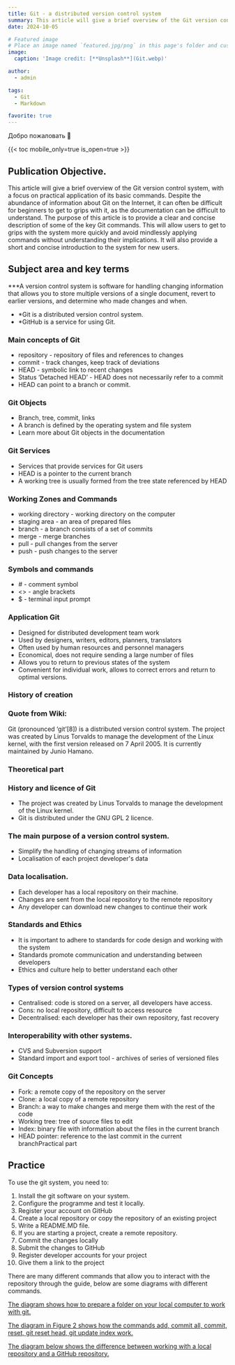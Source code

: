 ```yaml
---
title: Git - a distributed version control system
summary: This article will give a brief overview of the Git version control system with a focus on practical applications of its main commands.
date: 2024-10-05

# Featured image
# Place an image named `featured.jpg/png` in this page's folder and customize its options here.
image:
  caption: 'Image credit: [**Unsplash**](Git.webp)'

author:
  - admin

tags:
  - Git
  - Markdown

favorite: true
---
```


Добро пожаловать 👋

{{< toc mobile_only=true is_open=true >}}

## Publication Objective.

This article will give a brief overview of the Git version control system, with a focus on practical application of its basic commands. Despite the abundance of information about Git on the Internet, it can often be difficult for beginners to get to grips with it, as the documentation can be difficult to understand. 
The purpose of this article is to provide a clear and concise description of some of the key Git commands. This will allow users to get to grips with the system more quickly and avoid mindlessly applying commands without understanding their implications. It will also provide a short and concise introduction to the system for new users.


[//]: # ([![The template is mobile first with a responsive design to ensure that your site looks stunning on every device.]&#40;https://raw.githubusercontent.com/wowchemy/wowchemy-hugo-modules/main/starters/academic/preview.png&#41;]&#40;https://hugoblox.com&#41;)

## Subject area and key terms

***A version control system is software for handling changing information that allows you to store multiple versions of a single document, revert to earlier versions, and determine who made changes and when.

- *Git is a distributed version control system.
- *GitHub is a service for using Git.

### **Main concepts of Git**

- repository - repository of files and references to changes
- commit - track changes, keep track of deviations
- HEAD - symbolic link to recent changes
- Status ‘Detached HEAD’ - HEAD does not necessarily refer to a commit
- HEAD can point to a branch or commit.

### **Git Objects**

- Branch, tree, commit, links
- A branch is defined by the operating system and file system
- Learn more about Git objects in the documentation

### **Git Services**

- Services that provide services for Git users
- HEAD is a pointer to the current branch
- A working tree is usually formed from the tree state referenced by HEAD

### **Working Zones and Commands**

- working directory - working directory on the computer
- staging area - an area of prepared files
- branch - a branch consists of a set of commits
- merge - merge branches
- pull - pull changes from the server
- push - push changes to the server

### **Symbols and commands**

- _#_ - comment symbol
- <> - angle brackets
- $ - terminal input prompt

### **Application Git**

- Designed for distributed development team work
- Used by designers, writers, editors, planners, translators
- Often used by human resources and personnel managers
- Economical, does not require sending a large number of files
- Allows you to return to previous states of the system
- Convenient for individual work, allows to correct errors and return to optimal versions.



### History of creation

### Quote from Wiki:

Git (pronounced ‘git’[8]) is a distributed version control system. The project was created by Linus Torvalds to manage the development of the Linux kernel, with the first version released on 7 April 2005. It is currently maintained by Junio Hamano.

### Theoretical part

### **History and licence of Git**

- The project was created by Linus Torvalds to manage the development of the Linux kernel.
- Git is distributed under the GNU GPL 2 licence.

### **The main purpose of a version control system**.

- Simplify the handling of changing streams of information
- Localisation of each project developer's data

### **Data localisation**.

- Each developer has a local repository on their machine.
- Changes are sent from the local repository to the remote repository
- Any developer can download new changes to continue their work

### **Standards and Ethics**

- It is important to adhere to standards for code design and working with the system
- Standards promote communication and understanding between developers
- Ethics and culture help to better understand each other

### **Types of version control systems**

- Centralised: code is stored on a server, all developers have access.
- Cons: no local repository, difficult to access resource
- Decentralised: each developer has their own repository, fast recovery

### **Interoperability with other systems**.

- CVS and Subversion support
- Standard import and export tool - archives of series of versioned files

### **Git Concepts**

- Fork: a remote copy of the repository on the server
- Clone: a local copy of a remote repository
- Branch: a way to make changes and merge them with the rest of the code
- Working tree: tree of source files to edit
- Index: binary file with information about the files in the current branch
- HEAD pointer: reference to the last commit in the current branchPractical part

## Practice

To use the git system, you need to:
1. Install the git software on your system.
2. Configure the programme and test it locally.
3. Register your account on GitHub
4. Create a local repository or copy the repository of an existing project
5. Write a README.MD file.
6. If you are starting a project, create a remote repository.
7. Commit the changes locally
8. Submit the changes to GitHub
9. Register developer accounts for your project
10. Give them a link to the project

There are many different commands that allow you to interact with the repository through the guide, below are some diagrams with different commands.


[The diagram shows how to prepare a folder on your local computer to work with git.](ИндЛаб2.png)

[The diagram in Figure 2 shows how the commands add, commit all, commit, reset, git reset head, git update index work.](ИндЛаб2.2.png)

[The diagram below shows the difference between working with a local repository and a GitHub repository.](ИндЛаб2.3.png)